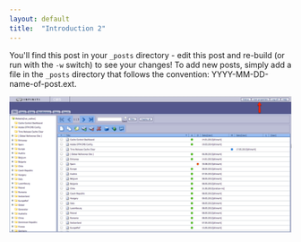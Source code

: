 ```yaml
---
layout: default
title:  "Introduction 2"
---
```


You'll find this post in your `_posts` directory - edit this post and re-build (or run with the `-w` switch) to see your changes!
To add new posts, simply add a file in the `_posts` directory that follows the convention: YYYY-MM-DD-name-of-post.ext.

<img src="/images/user_properties.png" alt="User properties" class="img-responsive">